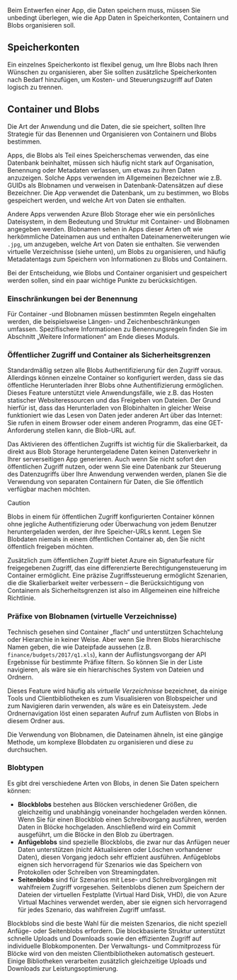 Beim Entwerfen einer App, die Daten speichern muss, müssen Sie unbedingt überlegen, wie die App Daten in Speicherkonten, Containern und Blobs organisieren soll.

## <a name="storage-accounts"></a>Speicherkonten

Ein einzelnes Speicherkonto ist flexibel genug, um Ihre Blobs nach Ihren Wünschen zu organisieren, aber Sie sollten zusätzliche Speicherkonten nach Bedarf hinzufügen, um Kosten- und Steuerungszugriff auf Daten logisch zu trennen.

## <a name="containers-and-blobs"></a>Container und Blobs

Die Art der Anwendung und die Daten, die sie speichert, sollten Ihre Strategie für das Benennen und Organisieren von Containern und Blobs bestimmen.

Apps, die Blobs als Teil eines Speicherschemas verwenden, das eine Datenbank beinhaltet, müssen sich häufig nicht stark auf Organisation, Benennung oder Metadaten verlassen, um etwas zu ihren Daten anzuzeigen. Solche Apps verwenden im Allgemeinen Bezeichner wie z.B. GUIDs als Blobnamen und verweisen in Datenbank-Datensätzen auf diese Bezeichner. Die App verwendet die Datenbank, um zu bestimmen, wo Blobs gespeichert werden, und welche Art von Daten sie enthalten.

Andere Apps verwenden Azure Blob Storage eher wie ein persönliches Dateisystem, in dem Bedeutung und Struktur mit Container- und Blobnamen angegeben werden. Blobnamen sehen in Apps dieser Arten oft wie herkömmliche Dateinamen aus und enthalten Dateinamenerweiterungen wie `.jpg`, um anzugeben, welche Art von Daten sie enthalten. Sie verwenden virtuelle Verzeichnisse (siehe unten), um Blobs zu organisieren, und häufig Metadatentags zum Speichern von Informationen zu Blobs und Containern.

Bei der Entscheidung, wie Blobs und Container organisiert und gespeichert werden sollen, sind ein paar wichtige Punkte zu berücksichtigen.

### <a name="naming-limitations"></a>Einschränkungen bei der Benennung

Für Container -und Blobnamen müssen bestimmten Regeln eingehalten werden, die beispielsweise Längen- und Zeichenbeschränkungen umfassen. Spezifischere Informationen zu Benennungsregeln finden Sie im Abschnitt „Weitere Informationen“ am Ende dieses Moduls.

### <a name="public-access-and-containers-as-security-boundaries"></a>Öffentlicher Zugriff und Container als Sicherheitsgrenzen

Standardmäßig setzen alle Blobs Authentifizierung für den Zugriff voraus. Allerdings können einzelne Container so konfiguriert werden, dass sie das öffentliche Herunterladen ihrer Blobs ohne Authentifizierung ermöglichen. Dieses Feature unterstützt viele Anwendungsfälle, wie z.B. das Hosten statischer Websiteressourcen und das Freigeben von Dateien. Der Grund hierfür ist, dass das Herunterladen von Blobinhalten in gleicher Weise funktioniert wie das Lesen von Daten jeder anderen Art über das Internet: Sie rufen in einem Browser oder einem anderen Programm, das eine GET-Anforderung stellen kann, die Blob-URL auf.

Das Aktivieren des öffentlichen Zugriffs ist wichtig für die Skalierbarkeit, da direkt aus Blob Storage heruntergeladene Daten keinen Datenverkehr in Ihrer serverseitigen App generieren. Auch wenn Sie nicht sofort den öffentlichen Zugriff nutzen, oder wenn Sie eine Datenbank zur Steuerung des Datenzugriffs über Ihre Anwendung verwenden werden, planen Sie die Verwendung von separaten Containern für Daten, die Sie öffentlich verfügbar machen möchten.

> [!CAUTION]
> Blobs in einem für öffentlichen Zugriff konfigurierten Container können ohne jegliche Authentifizierung oder Überwachung von jedem Benutzer heruntergeladen werden, der ihre Speicher-URLs kennt. Legen Sie Blobdaten niemals in einem öffentlichen Container ab, den Sie nicht öffentlich freigeben möchten.

Zusätzlich zum öffentlichen Zugriff bietet Azure ein Signaturfeature für freigegebenen Zugriff, das eine differenzierte Berechtigungensteuerung im Container ermöglicht. Eine präzise Zugriffssteuerung ermöglicht Szenarien, die die Skalierbarkeit weiter verbessern – die Berücksichtigung von Containern als Sicherheitsgrenzen ist also im Allgemeinen eine hilfreiche Richtlinie.

### <a name="blob-name-prefixes-virtual-directories"></a>Präfixe von Blobnamen (virtuelle Verzeichnisse)

Technisch gesehen sind Container „flach“ und unterstützen Schachtelung oder Hierarchie in keiner Weise. Aber wenn Sie Ihren Blobs hierarchische Namen geben, die wie Dateipfade aussehen (z.B. `finance/budgets/2017/q1.xls`), kann der Auflistungsvorgang der API Ergebnisse für bestimmte Präfixe filtern. So können Sie in der Liste navigieren, als wäre sie ein hierarchisches System von Dateien und Ordnern.

Dieses Feature wird häufig als *virtuelle Verzeichnisse* bezeichnet, da einige Tools und Clientbibliotheken es zum Visualisieren von Blobspeicher und zum Navigieren darin verwenden, als wäre es ein Dateisystem. Jede Ordnernavigation löst einen separaten Aufruf zum Auflisten von Blobs in diesem Ordner aus.

Die Verwendung von Blobnamen, die Dateinamen ähneln, ist eine gängige Methode, um komplexe Blobdaten zu organisieren und diese zu durchsuchen.

### <a name="blob-types"></a>Blobtypen

Es gibt drei verschiedene Arten von Blobs, in denen Sie Daten speichern können:

- **Blockblobs** bestehen aus Blöcken verschiedener Größen, die gleichzeitig und unabhängig voneinander hochgeladen werden können. Wenn Sie für einen Blockblob einen Schreibvorgang ausführen, werden Daten in Blöcke hochgeladen. Anschließend wird ein Commit ausgeführt, um die Blöcke in den Blob zu übertragen.
- **Anfügeblobs** sind spezielle Blockblobs, die zwar nur das Anfügen neuer Daten unterstützen (nicht Aktualisieren oder Löschen vorhandener Daten), diesen Vorgang jedoch sehr effizient ausführen. Anfügeblobs eignen sich hervorragend für Szenarios wie das Speichern von Protokollen oder Schreiben von Streamingdaten.
- **Seitenblobs** sind für Szenarios mit Lese- und Schreibvorgängen mit wahlfreiem Zugriff vorgesehen. Seitenblobs dienen zum Speichern der Dateien der virtuellen Festplatte (Virtual Hard Disk, VHD), die von Azure Virtual Machines verwendet werden, aber sie eignen sich hervorragend für jedes Szenario, das wahlfreien Zugriff umfasst.

Blockblobs sind die beste Wahl für die meisten Szenarios, die nicht speziell Anfüge- oder Seitenblobs erfordern. Die blockbasierte Struktur unterstützt schnelle Uploads und Downloads sowie den effizienten Zugriff auf individuelle Blobkomponenten. Der Verwaltungs- und Commitprozess für Blöcke wird von den meisten Clientbibliotheken automatisch gesteuert. Einige Bibliotheken verarbeiten zusätzlich gleichzeitige Uploads und Downloads zur Leistungsoptimierung.